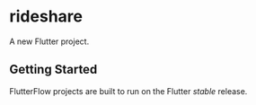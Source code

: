 # rideshare

A new Flutter project.

## Getting Started

FlutterFlow projects are built to run on the Flutter _stable_ release.
